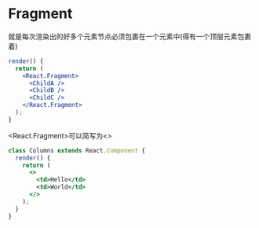 # Fragment
就是每次渲染出的好多个元素节点必须包裹在一个元素中(得有一个顶层元素包裹着)

```jsx
render() {
  return (
    <React.Fragment>
      <ChildA />
      <ChildB />
      <ChildC />
    </React.Fragment>
  );
}
```
\<React.Fragment>可以简写为\<>

```jsx
class Columns extends React.Component {
  render() {
    return (
      <>
        <td>Hello</td>
        <td>World</td>
      </>
    );
  }
}
```